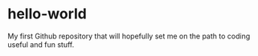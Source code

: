 # hello-world
My first Github repository that will hopefully set me on the path to coding useful and fun stuff.

